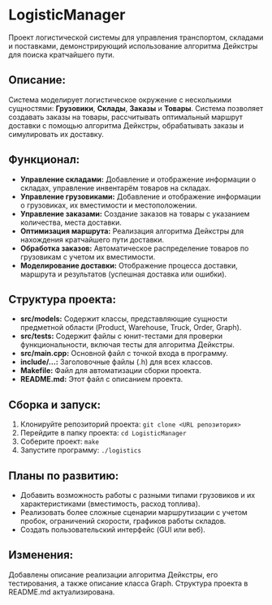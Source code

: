 # LogisticManager

Проект логистической системы для управления транспортом, складами и поставками, 
демонстрирующий использование алгоритма Дейкстры для поиска кратчайшего пути. 

## Описание:
Система моделирует логистическое окружение с несколькими сущностями: **Грузовики**, **Склады**, **Заказы** 
и **Товары**.  Система позволяет создавать заказы на товары, рассчитывать оптимальный маршрут доставки с помощью 
алгоритма Дейкстры, обрабатывать заказы и симулировать их доставку.

## Функционал:

* **Управление складами:** Добавление и отображение информации о складах, управление инвентарём товаров на складах.
* **Управление грузовиками:** Добавление и отображение информации о грузовиках, их вместимости и местоположении.
* **Управление заказами:** Создание заказов на товары с указанием количества, места доставки. 
* **Оптимизация маршрута:**  Реализация алгоритма Дейкстры для нахождения кратчайшего пути доставки.
* **Обработка заказов:**  Автоматическое распределение товаров по грузовикам с учетом их вместимости.
* **Моделирование доставки:**  Отображение процесса доставки, маршрута и результатов 
  (успешная доставка или ошибки).

## Структура проекта:
* **src/models:** Содержит классы, представляющие сущности предметной области (Product, Warehouse, Truck, Order, Graph).
* **src/tests:** Содержит файлы с юнит-тестами для проверки функциональности, включая тесты 
  для алгоритма Дейкстры.
* **src/main.cpp:** Основной файл с точкой входа в программу.
* **include/...:** Заголовочные файлы (.h) для всех классов.
* **Makefile:** Файл для автоматизации сборки проекта. 
* **README.md:** Этот файл с описанием проекта.

## Сборка и запуск:

1. Клонируйте репозиторий проекта: `git clone <URL репозитория>`
2. Перейдите в папку проекта: `cd LogisticManager`
3. Соберите проект: `make`
4. Запустите программу: `./logistics`

## Планы по развитию:

* Добавить возможность работы с разными типами грузовиков и их характеристиками (вместимость, расход топлива).
* Реализовать более сложные сценарии маршрутизации с учетом пробок, ограничений скорости, 
  графиков работы складов.
* Создать пользовательский интерфейс (GUI или веб).

## Изменения:
Добавлены описание реализации алгоритма Дейкстры, его тестирования, а также описание класса Graph.
Структура проекта в README.md актуализирована.